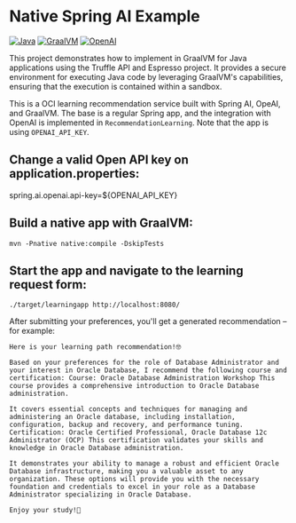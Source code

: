 # Native Spring AI Example

[![Java](https://img.shields.io/badge/Java-17-blue.svg)](https://www.oracle.com/java/technologies/javase/jdk17-archive-downloads.html)
[![GraalVM](https://img.shields.io/badge/GraalVM-22.3.r17--grl-brightgreen.svg)](https://www.graalvm.org/)
[![OpenAI](https://img.shields.io/badge/OpenAI-%23412991?logo=openai&logoColor=white)](https://www.graalvm.org/)

This project demonstrates how to implement  in GraalVM for Java applications using the Truffle API and Espresso project. It provides a secure environment for executing Java code by leveraging GraalVM's capabilities, ensuring that the execution is contained within a sandbox.

This is a OCI learning recommendation service built with Spring AI, OpeAI, and GraalVM. The base is a regular Spring app, and the integration with OpenAI is implemented in `RecommendationLearning`. Note that the app is using `OPENAI_API_KEY`.

## Change a valid Open API key on application.properties:
spring.ai.openai.api-key=${OPENAI_API_KEY}

## Build a native app with GraalVM:

```shell
mvn -Pnative native:compile -DskipTests
```

## Start the app and navigate to the learning request form:

```shell
./target/learningapp http://localhost:8080/
```

After submitting your preferences, you'll get a generated recommendation – for example:

```
Here is your learning path recommendation!🤓

Based on your preferences for the role of Database Administrator and your interest in Oracle Database, I recommend the following course and certification: Course: Oracle Database Administration Workshop This course provides a comprehensive introduction to Oracle Database administration.

It covers essential concepts and techniques for managing and administering an Oracle database, including installation, configuration, backup and recovery, and performance tuning. Certification: Oracle Certified Professional, Oracle Database 12c Administrator (OCP) This certification validates your skills and knowledge in Oracle Database administration.

It demonstrates your ability to manage a robust and efficient Oracle Database infrastructure, making you a valuable asset to any organization. These options will provide you with the necessary foundation and credentials to excel in your role as a Database Administrator specializing in Oracle Database.

Enjoy your study!👋
```

